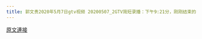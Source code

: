 ```yaml
---
title: 郭文贵2020年5月7日gtv视频 20200507_2GTV简短录播：下午9:21分，刚刚结束的重要会议，将是一个关键的一天，关键的灭共的一天...
---
```


[原文連接](https://gnews.org/ThreadView/53478494)



